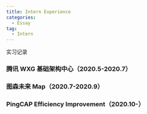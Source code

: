 ```yaml
---
title: Intern Experience
categories:
  - Essay
tag:
  - Intern
---
```


实习记录

### 腾讯 WXG 基础架构中心（2020.5-2020.7）

### 图森未来 Map（2020.7-2020.9）

### PingCAP Efficiency Improvement（2020.10-）


